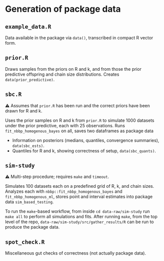 # Generation of package data

## `example_data.R`
Data available in the package via `data()`, transcribed in compact R vector form.

## `prior.R`
Draws samples from the priors on R and k, and from those the prior predictive offspring and chain size distributions.
Creates `data(prior_predictive)`.

## `sbc.R`
:warning: Assumes that `prior.R` has been run and the correct priors have been drawn for R and k.

Uses the prior samples on R and k from `prior.R` to simulate 1000 datasets under the prior predictive, each with 25 observations.
Runs `fit_nbbp_homogenous_bayes` on all, saves two dataframes as package data
- Information on posteriors (medians, quantiles, convergence summaries), `data(sbc_ests)`.
- Quantiles for R and k, showing correctness of setup, `data(sbc_quants)`.

## `sim-study`
⚠️ Multi-step procedure; requires `make` and `timeout`.

Simulates 100 datasets each on a predefined grid of R, k, and chain sizes.
Analyzes each with `nbbp::fit_nbbp_homogenous_bayes` and `fit_nbbp_homogenous_ml`, stores point and interval estimates into package data `sim_based_testing`.

To run the `make`-based workflow, from inside `cd data-raw/sim-study` run `make all` to perform all simulations and fits.
After running `make`, from the top level of the repo, `data-raw/sim-study/src/gather_results/R` can be run to produce the package data.

## `spot_check.R`
Miscellaneous gut checks of correctness (not actually package data).
